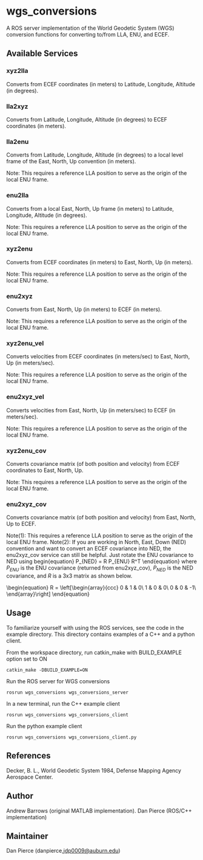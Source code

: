 # wgs_conversions #
A ROS server implementation of the World Geodetic System (WGS) conversion functions for converting to/from LLA, ENU, and ECEF.

## Available Services ##
### xyz2lla ###
Converts from ECEF coordinates (in meters) to Latitude, Longitude, Altitude (in degrees).

### lla2xyz ###
Converts from Latitude, Longitude, Altitude (in degrees) to ECEF coordinates (in meters).

### lla2enu ###
Converts from Latitude, Longitude, Altitude (in degrees) to a local level frame of the East, North, Up convention (in meters).

Note: This requires a reference LLA position to serve as the origin of the local ENU frame. 

### enu2lla ###
Converts from a local East, North, Up frame (in meters) to Latitude, Longitude, Altitude (in degrees).

Note: This requires a reference LLA position to serve as the origin of the local ENU frame. 

### xyz2enu ###
Converts from ECEF coordinates (in meters) to East, North, Up (in meters).

Note: This requires a reference LLA position to serve as the origin of the local ENU frame. 

### enu2xyz ###
Converts from East, North, Up (in meters) to ECEF (in meters).

Note: This requires a reference LLA position to serve as the origin of the local ENU frame. 

### xyz2enu_vel ###
Converts velocities from ECEF coordinates (in meters/sec) to East, North, Up (in meters/sec).

Note: This requires a reference LLA position to serve as the origin of the local ENU frame. 

### enu2xyz_vel ###
Converts velocities from East, North, Up (in meters/sec) to ECEF (in meters/sec).

Note: This requires a reference LLA position to serve as the origin of the local ENU frame. 

### xyz2enu_cov ###
Converts covariance matrix (of both position and velocity) from ECEF coordinates to East, North, Up.

Note: This requires a reference LLA position to serve as the origin of the local ENU frame. 

### enu2xyz_cov ###
Converts covariance matrix (of both position and velocity) from East, North, Up to ECEF.

Note(1): This requires a reference LLA position to serve as the origin of the local ENU frame.
Note(2): If you are working in North, East, Down (NED) convention and want to convert an ECEF covariance into NED, the enu2xyz_cov service can still be helpful. Just rotate the ENU covariance to NED using
begin{equation}
P_{NED} = R P_{ENU} R^T
\end{equation}
where $P_{ENU}$ is the ENU covariance (returned from enu2xyz_cov), $P_{NED}$ is the NED covariance, and $R$ is a 3x3 matrix as shown below.

\begin{equation}
R = \left[\begin{array}{ccc}
0 & 1 & 0\\
1 & 0 & 0\\
0 & 0 & -1\\
\end{array}\right]
\end{equation}

## Usage ##
To familiarize yourself with using the ROS services, see the code in the example directory. This directory contains examples of a C++ and a python client.

From the workspace directory, run catkin_make with BUILD_EXAMPLE option set to ON
```
catkin_make -DBUILD_EXAMPLE=ON
```

Run the ROS server for WGS conversions
```
rosrun wgs_conversions wgs_conversions_server
```

In a new terminal, run the C++ example client
```
rosrun wgs_conversions wgs_conversions_client
```

Run the python example client
```
rosrun wgs_conversions wgs_conversions_client.py
```

## References ##
Decker, B. L., World Geodetic System 1984, Defense Mapping Agency Aerospace Center. 

## Author ##
Andrew Barrows (original MATLAB implementation). 
Dan Pierce (ROS/C++ implementation)

## Maintainer ##
Dan Pierce (danpierce,jdp0009@auburn.edu)